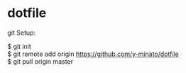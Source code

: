 dotfile  
=======  
git Setup:  

$ git init  
$ git remote add origin https://github.com/y-minato/dotfile  
$ git pull origin master  
